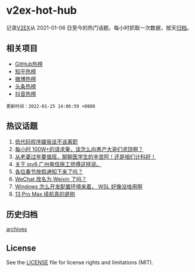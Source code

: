 # v2ex-hot-hub

 记录[V2EX](https://www.v2ex.com/)从 2021-01-06 日至今的热门话题。每小时抓取一次数据，按天[归档](archives)。
 
 ## 相关项目

- [GitHub热榜](https://github.com/snaildev/github-hot-hub)
- [知乎热榜](https://github.com/snaildev/zhihu-hot-hub)
- [微博热榜](https://github.com/snaildev/weibo-hot-hub)
- [头条热榜](https://github.com/snaildev/toutiao-hot-hub)
- [抖音热榜](https://github.com/snaildev/douyin-hot-hub)


 `更新时间：2022-01-25 14:06:59 +0800`

## 热议话题

1. [低代码程序媛我该不该离职](https://www.v2ex.com/t/830271)
1. [每小时 100W+的请求量，该怎么向黑产大哥们求饶啊？](https://www.v2ex.com/t/830286)
1. [从老婆过年要值班，聊聊医学生的辛苦阿！还是咱们计科好！](https://www.v2ex.com/t/830412)
1. [关于 ipv6,广州电信施工师傅这样说。](https://www.v2ex.com/t/830309)
1. [各位春节放假通知下来了吗？](https://www.v2ex.com/t/830408)
1. [WeChat 改名为 Weixin 了吗？](https://www.v2ex.com/t/830337)
1. [Windows 怎么开发配置环境来着， WSL 好像没啥用啊](https://www.v2ex.com/t/830414)
1. [13 Pro Max 续航真的是刚](https://www.v2ex.com/t/830388)

## 历史归档

[archives](archives)

## License

See the [LICENSE](LICENSE) file for license rights and limitations (MIT).
